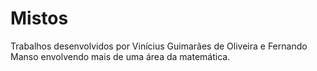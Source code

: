 # Mistos
<p>Trabalhos desenvolvidos por Vinícius Guimarães de Oliveira e Fernando Manso envolvendo mais de uma área da matemática.</p>
